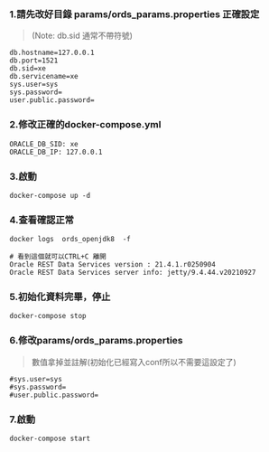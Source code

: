 ### 1.請先改好目錄 params/ords_params.properties 正確設定  
>(Note: db.sid 通常不帶符號)  

    db.hostname=127.0.0.1
    db.port=1521
    db.sid=xe
    db.servicename=xe
    sys.user=sys
    sys.password=
    user.public.password=

### 2.修改正確的docker-compose.yml

    ORACLE_DB_SID: xe
    ORACLE_DB_IP: 127.0.0.1

### 3.啟動

    docker-compose up -d

### 4.查看確認正常

    docker logs  ords_openjdk8  -f

    # 看到這個就可以CTRL+C 離開
    Oracle REST Data Services version : 21.4.1.r0250904
    Oracle REST Data Services server info: jetty/9.4.44.v20210927

### 5.初始化資料完畢，停止  

    docker-compose stop

### 6.修改params/ords_params.properties  
>數值拿掉並註解(初始化已經寫入conf所以不需要這設定了)

    #sys.user=sys
    #sys.password=
    #user.public.password=

### 7.啟動

    docker-compose start
